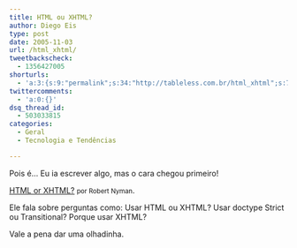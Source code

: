 ```yaml
---
title: HTML ou XHTML?
author: Diego Eis
type: post
date: 2005-11-03
url: /html_xhtml/
tweetbackscheck:
  - 1356427005
shorturls:
  - 'a:3:{s:9:"permalink";s:34:"http://tableless.com.br/html_xhtml";s:7:"tinyurl";s:26:"http://tinyurl.com/3m5lj34";s:4:"isgd";s:19:"http://is.gd/GtDGfx";}'
twittercomments:
  - 'a:0:{}'
dsq_thread_id:
  - 503033815
categories:
  - Geral
  - Tecnologia e Tendências

---
```

Pois é&#8230; Eu ia escrever algo, mas o cara chegou primeiro!
  
[HTML or XHTML?][1] <small>por Robert Nyman</small>. 

Ele fala sobre perguntas como: Usar HTML ou XHTML? Usar doctype Strict ou Transitional? Porque usar XHTML? 
  
Vale a pena dar uma olhadinha.

 [1]: http://www.robertnyman.com/2005/11/02/html-or-xhtml/